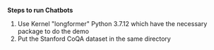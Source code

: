 **Steps to run Chatbots**
1. Use Kernel "longformer" Python 3.7.12 which have the necessary package to do the demo
2. Put the Stanford CoQA dataset in the same directory